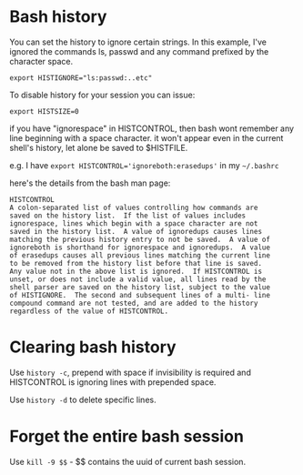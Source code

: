 # Bash history

You can set the history to ignore certain strings. In this example, I've ignored the commands ls, passwd and any command prefixed by the character space.

`export HISTIGNORE="ls:passwd:..etc"`

To disable history for your session you can issue:

`export HISTSIZE=0`

if you have "ignorespace" in HISTCONTROL, then bash wont remember any line beginning with a space character. it won't appear even in the current shell's history, let alone be saved to $HISTFILE.

e.g. I have `export HISTCONTROL='ignoreboth:erasedups'` in my `~/.bashrc`

here's the details from the bash man page:

    HISTCONTROL
    A colon-separated list of values controlling how commands are
    saved on the history list.  If the list of values includes
    ignorespace, lines which begin with a space character are not
    saved in the history list.  A value of ignoredups causes lines
    matching the previous history entry to not be saved.  A value of
    ignoreboth is shorthand for ignorespace and ignoredups.  A value
    of erasedups causes all previous lines matching the current line
    to be removed from the history list before that line is saved.
    Any value not in the above list is ignored.  If HISTCONTROL is
    unset, or does not include a valid value, all lines read by the
    shell parser are saved on the history list, subject to the value
    of HISTIGNORE.  The second and subsequent lines of a multi- line
    compound command are not tested, and are added to the history
    regardless of the value of HISTCONTROL.

# Clearing bash history

Use `history -c`, prepend with space if invisibility is required and HISTCONTROL is ignoring lines with prepended space.

Use `history -d` to delete specific lines.

# Forget the entire bash session

Use `kill -9 $$` - $$ contains the uuid of current bash session.
